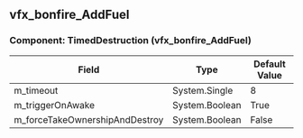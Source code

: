 ## vfx_bonfire_AddFuel

### Component: TimedDestruction (vfx_bonfire_AddFuel)

|Field|Type|Default Value|
|-----|----|-------------|
|m_timeout|System.Single|8|
|m_triggerOnAwake|System.Boolean|True|
|m_forceTakeOwnershipAndDestroy|System.Boolean|False|

